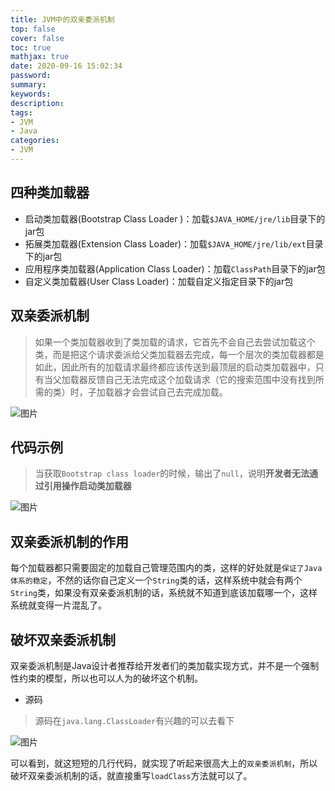 ```yaml
---
title: JVM中的双亲委派机制
top: false
cover: false
toc: true
mathjax: true
date: 2020-09-16 15:02:34
password:
summary:
keywords:
description:
tags:
- JVM
- Java
categories:
- JVM
---
```




## 四种类加载器

- 启动类加载器(Bootstrap Class Loader )：加载`$JAVA_HOME/jre/lib`目录下的jar包
- 拓展类加载器(Extension Class Loader)：加载`$JAVA_HOME/jre/lib/ext`目录下的jar包
- 应用程序类加载器(Application Class Loader)：加载`ClassPath`目录下的jar包
- 自定义类加载器(User Class Loader)：加载自定义指定目录下的jar包

## 双亲委派机制

>  如果一个类加载器收到了类加载的请求，它首先不会自己去尝试加载这个类，而是把这个请求委派给父类加载器去完成，每一个层次的类加载器都是如此，因此所有的加载请求最终都应该传送到最顶层的启动类加载器中，只有当父加载器反馈自己无法完成这个加载请求（它的搜索范围中没有找到所需的类）时，子加载器才会尝试自己去完成加载。

![图片](http://xhh.dengzii.com/blog/20200726204658.jpg)

## 代码示例

> 当获取`Bootstrap class loader`的时候，输出了`null`，说明**开发者无法通过引用操作启动类加载器**

![图片](http://xhh.dengzii.com/blog/20200726210142.png)



## 双亲委派机制的作用

每个加载器都只需要固定的加载自己管理范围内的类，这样的好处就是`保证了Java体系的稳定`，不然的话你自己定义一个`String`类的话，这样系统中就会有两个`String`类，如果没有双亲委派机制的话，系统就不知道到底该加载哪一个，这样系统就变得一片混乱了。

## 破坏双亲委派机制

双亲委派机制是Java设计者推荐给开发者们的类加载实现方式，并不是一个强制性约束的模型，所以也可以人为的破坏这个机制。

- 源码

> 源码在`java.lang.ClassLoader`有兴趣的可以去看下

![图片](http://xhh.dengzii.com/blog/20200726212038.png)

可以看到，就这短短的几行代码，就实现了听起来很高大上的`双亲委派机制`，所以破坏双亲委派机制的话，就直接重写`loadClass`方法就可以了。